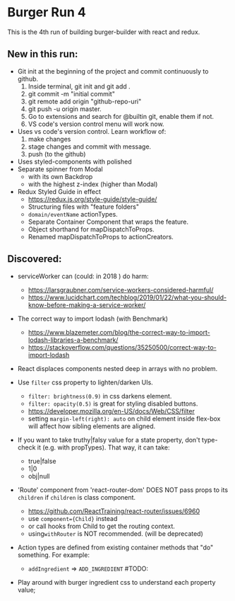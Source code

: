 # Burger Run 4

This is the 4th run of building burger-builder with react and redux.

## New in this run:

- Git init at the beginning of the project and commit continuously to github.
  1. Inside terminal, git init and git add .
  2. git commit -m "initial commit"
  3. git remote add origin "github-repo-uri"
  4. git push -u origin master.
  5. Go to extensions and search for @builtin git, enable them if not.
  6. VS code's version control menu will work now.
- Uses vs code's version control. Learn workflow of:
  1. make changes
  2. stage changes and commit with message.
  3. push (to the github)
- Uses styled-components with polished
- Separate spinner from Modal
  - with its own Backdrop
  - with the highest z-index (higher than Modal)
- Redux Styled Guide in effect
  - https://redux.js.org/style-guide/style-guide/
  - Structuring files with "feature folders"
  - `domain/eventName` actionTypes.
  - Separate Container Component that wraps the feature.
  - Object shorthand for mapDispatchToProps.
  - Renamed mapDispatchToProps to actionCreators.

## Discovered:

- serviceWorker can (could: in 2018 ) do harm:
  - https://larsgraubner.com/service-workers-considered-harmful/
  - https://www.lucidchart.com/techblog/2019/01/22/what-you-should-know-before-making-a-service-worker/
- The correct way to import lodash (with Benchmark)
  - https://www.blazemeter.com/blog/the-correct-way-to-import-lodash-libraries-a-benchmark/
  - https://stackoverflow.com/questions/35250500/correct-way-to-import-lodash
- React displaces components nested deep in arrays with no problem.
- Use `filter` css property to lighten/darken UIs.
  - `filter: brightness(0.9)` in css darkens element.
  - `filter: opacity(0.5)` is great for styling disabled buttons.
  - https://developer.mozilla.org/en-US/docs/Web/CSS/filter
  - setting `margin-left(right): auto` on child element inside flex-box will affect how sibling elements are aligned.
- If you want to take truthy|falsy value for a state property, don't type-check it (e.g. with propTypes). That way, it can take:
  - true|false
  - 1|0
  - obj|null
- 'Route' component from 'react-router-dom' DOES NOT pass props to its `children` if `children` is class component.

  - https://github.com/ReactTraining/react-router/issues/6960
  - use `component={Child}` instead
  - or call hooks from Child to get the routing context.
  - using`withRouter` is NOT recommended. (will be deprecated)

- Action types are defined from existing container methods that "do" something. For example:

  - `addIngredient` => `ADD_INGREDIENT`
    #TODO:

- Play around with burger ingredient css to understand each property value;
